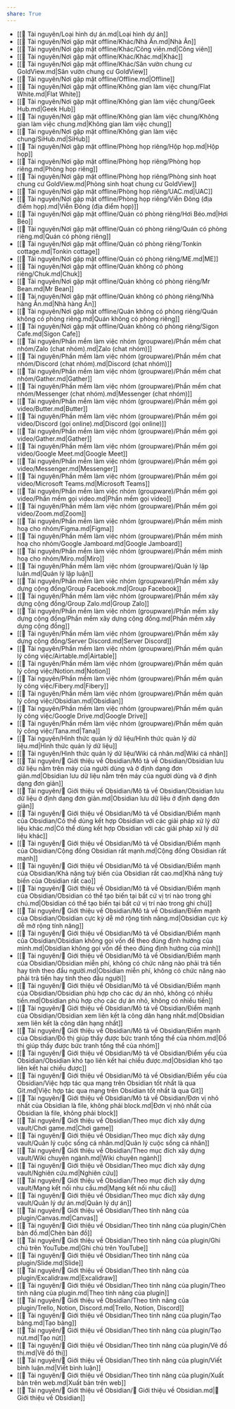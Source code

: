 ```yaml
---  
share: True  
---  
```

- [[📜 Tài nguyên/Loại hình dự án.md|Loại hình dự án]]  
- [[📜 Tài nguyên/Nơi gặp mặt offline/Khác/Nhà Ân.md|Nhà Ân]]  
- [[📜 Tài nguyên/Nơi gặp mặt offline/Khác/Công viên.md|Công viên]]  
- [[📜 Tài nguyên/Nơi gặp mặt offline/Khác/Khác.md|Khác]]  
- [[📜 Tài nguyên/Nơi gặp mặt offline/Khác/Sân vườn chung cư GoldView.md|Sân vườn chung cư GoldView]]  
- [[📜 Tài nguyên/Nơi gặp mặt offline/Offline.md|Offline]]  
- [[📜 Tài nguyên/Nơi gặp mặt offline/Không gian làm việc chung/Flat White.md|Flat White]]  
- [[📜 Tài nguyên/Nơi gặp mặt offline/Không gian làm việc chung/Geek Hub.md|Geek Hub]]  
- [[📜 Tài nguyên/Nơi gặp mặt offline/Không gian làm việc chung/Không gian làm việc chung.md|Không gian làm việc chung]]  
- [[📜 Tài nguyên/Nơi gặp mặt offline/Không gian làm việc chung/SiHub.md|SiHub]]  
- [[📜 Tài nguyên/Nơi gặp mặt offline/Phòng họp riêng/Hộp họp.md|Hộp họp]]  
- [[📜 Tài nguyên/Nơi gặp mặt offline/Phòng họp riêng/Phòng họp riêng.md|Phòng họp riêng]]  
- [[📜 Tài nguyên/Nơi gặp mặt offline/Phòng họp riêng/Phòng sinh hoạt chung cư GoldView.md|Phòng sinh hoạt chung cư GoldView]]  
- [[📜 Tài nguyên/Nơi gặp mặt offline/Phòng họp riêng/UAC.md|UAC]]  
- [[📜 Tài nguyên/Nơi gặp mặt offline/Phòng họp riêng/Viễn Đông (địa điểm họp).md|Viễn Đông (địa điểm họp)]]  
- [[📜 Tài nguyên/Nơi gặp mặt offline/Quán có phòng riêng/Hơi Béo.md|Hơi Béo]]  
- [[📜 Tài nguyên/Nơi gặp mặt offline/Quán có phòng riêng/Quán có phòng riêng.md|Quán có phòng riêng]]  
- [[📜 Tài nguyên/Nơi gặp mặt offline/Quán có phòng riêng/Tonkin cottage.md|Tonkin cottage]]  
- [[📜 Tài nguyên/Nơi gặp mặt offline/Quán có phòng riêng/ME.md|ME]]  
- [[📜 Tài nguyên/Nơi gặp mặt offline/Quán không có phòng riêng/Chuk.md|Chuk]]  
- [[📜 Tài nguyên/Nơi gặp mặt offline/Quán không có phòng riêng/Mr Bean.md|Mr Bean]]  
- [[📜 Tài nguyên/Nơi gặp mặt offline/Quán không có phòng riêng/Nhà hàng Ấn.md|Nhà hàng Ấn]]  
- [[📜 Tài nguyên/Nơi gặp mặt offline/Quán không có phòng riêng/Quán không có phòng riêng.md|Quán không có phòng riêng]]  
- [[📜 Tài nguyên/Nơi gặp mặt offline/Quán không có phòng riêng/Sigon Cafe.md|Sigon Cafe]]  
- [[📜 Tài nguyên/Phần mềm làm việc nhóm (groupware)/Phần mềm chat nhóm/Zalo (chat nhóm).md|Zalo (chat nhóm)]]  
- [[📜 Tài nguyên/Phần mềm làm việc nhóm (groupware)/Phần mềm chat nhóm/Discord (chat nhóm).md|Discord (chat nhóm)]]  
- [[📜 Tài nguyên/Phần mềm làm việc nhóm (groupware)/Phần mềm chat nhóm/Gather.md|Gather]]  
- [[📜 Tài nguyên/Phần mềm làm việc nhóm (groupware)/Phần mềm chat nhóm/Messenger (chat nhóm).md|Messenger (chat nhóm)]]  
- [[📜 Tài nguyên/Phần mềm làm việc nhóm (groupware)/Phần mềm gọi video/Butter.md|Butter]]  
- [[📜 Tài nguyên/Phần mềm làm việc nhóm (groupware)/Phần mềm gọi video/Discord (gọi online).md|Discord (gọi online)]]  
- [[📜 Tài nguyên/Phần mềm làm việc nhóm (groupware)/Phần mềm gọi video/Gather.md|Gather]]  
- [[📜 Tài nguyên/Phần mềm làm việc nhóm (groupware)/Phần mềm gọi video/Google Meet.md|Google Meet]]  
- [[📜 Tài nguyên/Phần mềm làm việc nhóm (groupware)/Phần mềm gọi video/Messenger.md|Messenger]]  
- [[📜 Tài nguyên/Phần mềm làm việc nhóm (groupware)/Phần mềm gọi video/Microsoft Teams.md|Microsoft Teams]]  
- [[📜 Tài nguyên/Phần mềm làm việc nhóm (groupware)/Phần mềm gọi video/Phần mềm gọi video.md|Phần mềm gọi video]]  
- [[📜 Tài nguyên/Phần mềm làm việc nhóm (groupware)/Phần mềm gọi video/Zoom.md|Zoom]]  
- [[📜 Tài nguyên/Phần mềm làm việc nhóm (groupware)/Phần mềm minh hoạ cho nhóm/Figma.md|Figma]]  
- [[📜 Tài nguyên/Phần mềm làm việc nhóm (groupware)/Phần mềm minh hoạ cho nhóm/Google Jamboard.md|Google Jamboard]]  
- [[📜 Tài nguyên/Phần mềm làm việc nhóm (groupware)/Phần mềm minh hoạ cho nhóm/Miro.md|Miro]]  
- [[📜 Tài nguyên/Phần mềm làm việc nhóm (groupware)/Quản lý lập luận.md|Quản lý lập luận]]  
- [[📜 Tài nguyên/Phần mềm làm việc nhóm (groupware)/Phần mềm xây dựng cộng đồng/Group Facebook.md|Group Facebook]]  
- [[📜 Tài nguyên/Phần mềm làm việc nhóm (groupware)/Phần mềm xây dựng cộng đồng/Group Zalo.md|Group Zalo]]  
- [[📜 Tài nguyên/Phần mềm làm việc nhóm (groupware)/Phần mềm xây dựng cộng đồng/Phần mềm xây dựng cộng đồng.md|Phần mềm xây dựng cộng đồng]]  
- [[📜 Tài nguyên/Phần mềm làm việc nhóm (groupware)/Phần mềm xây dựng cộng đồng/Server Discord.md|Server Discord]]  
- [[📜 Tài nguyên/Phần mềm làm việc nhóm (groupware)/Phần mềm quản lý công việc/Airtable.md|Airtable]]  
- [[📜 Tài nguyên/Phần mềm làm việc nhóm (groupware)/Phần mềm quản lý công việc/Notion.md|Notion]]  
- [[📜 Tài nguyên/Phần mềm làm việc nhóm (groupware)/Phần mềm quản lý công việc/Fibery.md|Fibery]]  
- [[📜 Tài nguyên/Phần mềm làm việc nhóm (groupware)/Phần mềm quản lý công việc/Obsidian.md|Obsidian]]  
- [[📜 Tài nguyên/Phần mềm làm việc nhóm (groupware)/Phần mềm quản lý công việc/Google Drive.md|Google Drive]]  
- [[📜 Tài nguyên/Phần mềm làm việc nhóm (groupware)/Phần mềm quản lý công việc/Tana.md|Tana]]  
- [[📜 Tài nguyên/Hình thức quản lý dữ liệu/Hình thức quản lý dữ liệu.md|Hình thức quản lý dữ liệu]]  
- [[📜 Tài nguyên/Hình thức quản lý dữ liệu/Wiki cá nhân.md|Wiki cá nhân]]  
- [[📜 Tài nguyên/💎 Giới thiệu về Obsidian/Mô tả về Obsidian/Obsidian lưu dữ liệu nằm trên máy của người dùng và ở định dạng đơn giản.md|Obsidian lưu dữ liệu nằm trên máy của người dùng và ở định dạng đơn giản]]  
- [[📜 Tài nguyên/💎 Giới thiệu về Obsidian/Mô tả về Obsidian/Obsidian lưu dữ liệu ở định dạng đơn giản.md|Obsidian lưu dữ liệu ở định dạng đơn giản]]  
- [[📜 Tài nguyên/💎 Giới thiệu về Obsidian/Mô tả về Obsidian/Điểm mạnh của Obsidian/Có thể dùng kết hợp Obsidian với các giải pháp xử lý dữ liệu khác.md|Có thể dùng kết hợp Obsidian với các giải pháp xử lý dữ liệu khác]]  
- [[📜 Tài nguyên/💎 Giới thiệu về Obsidian/Mô tả về Obsidian/Điểm mạnh của Obsidian/Cộng đồng Obsidian rất mạnh.md|Cộng đồng Obsidian rất mạnh]]  
- [[📜 Tài nguyên/💎 Giới thiệu về Obsidian/Mô tả về Obsidian/Điểm mạnh của Obsidian/Khả năng tuỳ biến của Obsidian rất cao.md|Khả năng tuỳ biến của Obsidian rất cao]]  
- [[📜 Tài nguyên/💎 Giới thiệu về Obsidian/Mô tả về Obsidian/Điểm mạnh của Obsidian/Obsidian có thể tạo biến tại bất cứ vị trí nào trong ghi chú.md|Obsidian có thể tạo biến tại bất cứ vị trí nào trong ghi chú]]  
- [[📜 Tài nguyên/💎 Giới thiệu về Obsidian/Mô tả về Obsidian/Điểm mạnh của Obsidian/Obsidian cực kỳ dễ mở rộng tính năng.md|Obsidian cực kỳ dễ mở rộng tính năng]]  
- [[📜 Tài nguyên/💎 Giới thiệu về Obsidian/Mô tả về Obsidian/Điểm mạnh của Obsidian/Obsidian không gọi vốn để theo đúng định hướng của mình.md|Obsidian không gọi vốn để theo đúng định hướng của mình]]  
- [[📜 Tài nguyên/💎 Giới thiệu về Obsidian/Mô tả về Obsidian/Điểm mạnh của Obsidian/Obsidian miễn phí, không có chức năng nào phải trả tiền hay tính theo đầu người.md|Obsidian miễn phí, không có chức năng nào phải trả tiền hay tính theo đầu người]]  
- [[📜 Tài nguyên/💎 Giới thiệu về Obsidian/Mô tả về Obsidian/Điểm mạnh của Obsidian/Obsidian phù hợp cho các dự án nhỏ, không có nhiều tiền.md|Obsidian phù hợp cho các dự án nhỏ, không có nhiều tiền]]  
- [[📜 Tài nguyên/💎 Giới thiệu về Obsidian/Mô tả về Obsidian/Điểm mạnh của Obsidian/Obsidian xem liên kết là công dân hạng nhất.md|Obsidian xem liên kết là công dân hạng nhất]]  
- [[📜 Tài nguyên/💎 Giới thiệu về Obsidian/Mô tả về Obsidian/Điểm mạnh của Obsidian/Đồ thị giúp thấy được bức tranh tổng thể của nhóm.md|Đồ thị giúp thấy được bức tranh tổng thể của nhóm]]  
- [[📜 Tài nguyên/💎 Giới thiệu về Obsidian/Mô tả về Obsidian/Điểm yếu của Obsidian/Obsidian khó tạo liên kết hai chiều được.md|Obsidian khó tạo liên kết hai chiều được]]  
- [[📜 Tài nguyên/💎 Giới thiệu về Obsidian/Mô tả về Obsidian/Điểm yếu của Obsidian/Việc hợp tác qua mạng trên Obsidian tốt nhất là qua Git.md|Việc hợp tác qua mạng trên Obsidian tốt nhất là qua Git]]  
- [[📜 Tài nguyên/💎 Giới thiệu về Obsidian/Mô tả về Obsidian/Đơn vị nhỏ nhất của Obsidian là file, không phải block.md|Đơn vị nhỏ nhất của Obsidian là file, không phải block]]  
- [[📜 Tài nguyên/💎 Giới thiệu về Obsidian/Theo mục đích xây dựng vault/Chơi game.md|Chơi game]]  
- [[📜 Tài nguyên/💎 Giới thiệu về Obsidian/Theo mục đích xây dựng vault/Quản lý cuộc sống cá nhân.md|Quản lý cuộc sống cá nhân]]  
- [[📜 Tài nguyên/💎 Giới thiệu về Obsidian/Theo mục đích xây dựng vault/Wiki chuyên ngành.md|Wiki chuyên ngành]]  
- [[📜 Tài nguyên/💎 Giới thiệu về Obsidian/Theo mục đích xây dựng vault/Nghiên cứu.md|Nghiên cứu]]  
- [[📜 Tài nguyên/💎 Giới thiệu về Obsidian/Theo mục đích xây dựng vault/Mạng kết nối nhu cầu.md|Mạng kết nối nhu cầu]]  
- [[📜 Tài nguyên/💎 Giới thiệu về Obsidian/Theo mục đích xây dựng vault/Quản lý dự án.md|Quản lý dự án]]  
- [[📜 Tài nguyên/💎 Giới thiệu về Obsidian/Theo tính năng của plugin/Canvas.md|Canvas]]  
- [[📜 Tài nguyên/💎 Giới thiệu về Obsidian/Theo tính năng của plugin/Chèn bản đồ.md|Chèn bản đồ]]  
- [[📜 Tài nguyên/💎 Giới thiệu về Obsidian/Theo tính năng của plugin/Ghi chú trên YouTube.md|Ghi chú trên YouTube]]  
- [[📜 Tài nguyên/💎 Giới thiệu về Obsidian/Theo tính năng của plugin/Slide.md|Slide]]  
- [[📜 Tài nguyên/💎 Giới thiệu về Obsidian/Theo tính năng của plugin/Excalidraw.md|Excalidraw]]  
- [[📜 Tài nguyên/💎 Giới thiệu về Obsidian/Theo tính năng của plugin/Theo tính năng của plugin.md|Theo tính năng của plugin]]  
- [[📜 Tài nguyên/💎 Giới thiệu về Obsidian/Theo tính năng của plugin/Trello, Notion, Discord.md|Trello, Notion, Discord]]  
- [[📜 Tài nguyên/💎 Giới thiệu về Obsidian/Theo tính năng của plugin/Tạo bảng.md|Tạo bảng]]  
- [[📜 Tài nguyên/💎 Giới thiệu về Obsidian/Theo tính năng của plugin/Tạo nút.md|Tạo nút]]  
- [[📜 Tài nguyên/💎 Giới thiệu về Obsidian/Theo tính năng của plugin/Vẽ đồ thị.md|Vẽ đồ thị]]  
- [[📜 Tài nguyên/💎 Giới thiệu về Obsidian/Theo tính năng của plugin/Viết bình luận.md|Viết bình luận]]  
- [[📜 Tài nguyên/💎 Giới thiệu về Obsidian/Theo tính năng của plugin/Xuất bản trên web.md|Xuất bản trên web]]  
- [[📜 Tài nguyên/💎 Giới thiệu về Obsidian/💎 Giới thiệu về Obsidian.md|💎 Giới thiệu về Obsidian]]  
